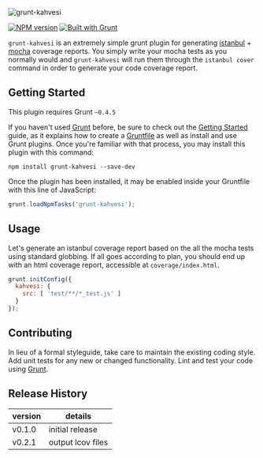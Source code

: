 ![grunt-kahvesi](http://cl.ly/image/1g2U2c2f1u10/kahvesi.jpg)

[![NPM version](https://badge.fury.io/js/grunt-kahvesi.svg)](http://badge.fury.io/js/grunt-kahvesi) [![Built with Grunt](https://cdn.gruntjs.com/builtwith.png)](http://gruntjs.com/)

`grunt-kahvesi` is an extremely simple grunt plugin for generating [istanbul](https://github.com/gotwarlost/istanbul) + [mocha](http://visionmedia.github.io/mocha/) coverage reports. You simply write your mocha tests as you normally would and `grunt-kahvesi` will run them through the `istanbul cover` command in order to generate your code coverage report.

## Getting Started
This plugin requires Grunt `~0.4.5`

If you haven't used [Grunt](http://gruntjs.com/) before, be sure to check out the [Getting Started](http://gruntjs.com/getting-started) guide, as it explains how to create a [Gruntfile](http://gruntjs.com/sample-gruntfile) as well as install and use Grunt plugins. Once you're familiar with that process, you may install this plugin with this command:

```shell
npm install grunt-kahvesi --save-dev
```

Once the plugin has been installed, it may be enabled inside your Gruntfile with this line of JavaScript:

```js
grunt.loadNpmTasks('grunt-kahvesi');
```

## Usage

Let's generate an istanbul coverage report based on the all the mocha tests using standard globbing. If all goes according to plan, you should end up with an html coverage report, accessible at `coverage/index.html`.

```js
grunt.initConfig({
  kahvesi: {
    src: [ 'test/**/*_test.js' ]
  }
});
```

## Contributing
In lieu of a formal styleguide, take care to maintain the existing coding style. Add unit tests for any new or changed functionality. Lint and test your code using [Grunt](http://gruntjs.com/).

## Release History

version | details
--------|--------
v0.1.0  | initial release
v0.2.1  | output lcov files
